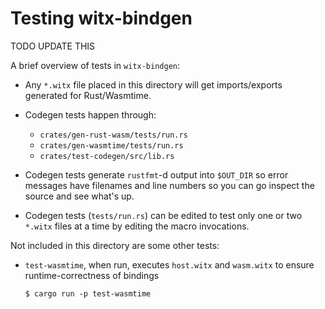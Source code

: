 # Testing witx-bindgen

TODO UPDATE THIS

A brief overview of tests in `witx-bindgen`:

* Any `*.witx` file placed in this directory will get imports/exports generated
  for Rust/Wasmtime.

* Codegen tests happen through:
  * `crates/gen-rust-wasm/tests/run.rs`
  * `crates/gen-wasmtime/tests/run.rs`
  * `crates/test-codegen/src/lib.rs`

* Codegen tests generate `rustfmt`-d output into `$OUT_DIR` so error messages
  have filenames and line numbers so you can go inspect the source and see
  what's up.

* Codegen tests (`tests/run.rs`) can be edited to test only one or two `*.witx`
  files at a time by editing the macro invocations.

Not included in this directory are some other tests:

* `test-wasmtime`, when run, executes `host.witx` and `wasm.witx` to ensure
  runtime-correctness of bindings

  ```
  $ cargo run -p test-wasmtime
  ```
